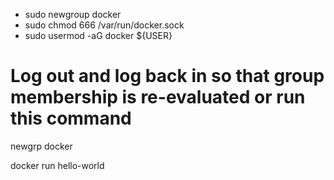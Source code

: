 * sudo newgroup docker
* sudo chmod 666 /var/run/docker.sock
* sudo usermod -aG docker ${USER}

# Log out and log back in so that group membership is re-evaluated or run this command
newgrp docker

docker run hello-world

